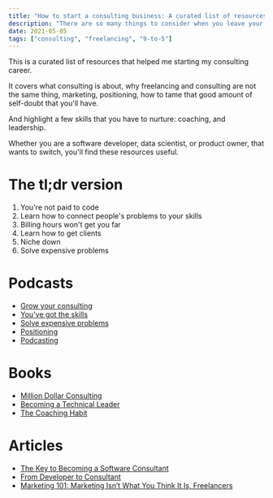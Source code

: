 ```yaml
---
title: "How to start a consulting business: A curated list of resources"
description: "There are so many things to consider when you leave your job to start a consulting business. And this is the list I needed when I started."
date: 2021-05-05
tags: ["consulting", "freelancing", "9-to-5"]
---
```


This is a curated list of resources that helped me starting my consulting career.

It covers what consulting is about, why freelancing and consulting are not the same thing, marketing, positioning, how to tame that good amount of self-doubt that you'll have. 

And highlight a few skills that you have to nurture: coaching, and leadership.

Whether you are a software developer, data scientist, or product owner, that wants to switch, you'll find these resources useful.


# The tl;dr version

1. You're not paid to code
2. Learn how to connect people's problems to your skills
3. Billing hours won't get you far
4. Learn how to get clients
5. Niche down
6. Solve expensive problems

# Podcasts

- [Grow your consulting](https://www.kalzumeus.com/2012/10/10/kalzumeus-podcast-3-growing-consulting-practices-with-brennan-dunn/)
- [You've got the skills](https://makemoneyonline.exposed/archive/034/)
- [Solve expensive problems](https://makemoneyonline.exposed/archive/049/)
- [Positioning](https://makemoneyonline.exposed/archive/097/)
- [Podcasting](https://makemoneyonline.exposed/archive/111/)

# Books

- [Million Dollar Consulting](https://amzn.com/1259588610)
- [Becoming a Technical Leader](https://amzn.com/B004J4VV3I)
- [The Coaching Habit](https://amzn.com/0978440749)

# Articles

- [The Key to Becoming a Software Consultant](https://daedtech.com/key-becoming-software-consultant/)
- [From Developer to Consultant](https://daedtech.com/from-developer-to-consultant/)
- [Marketing 101: Marketing Isn’t What You Think It Is, Freelancers](https://daedtech.com/marketing-101-marketing-isnt-what-you-think-it-is-freelancers/)
